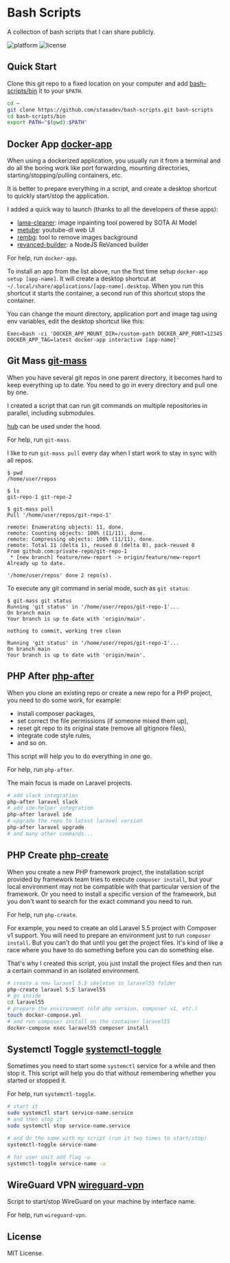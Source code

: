 # Bash Scripts

A collection of bash scripts that I can share publicly.

![platform](https://img.shields.io/badge/platform-Linux-blue.svg)
![license](https://img.shields.io/github/license/stasadev/bash-scripts)

## Quick Start

Clone this git repo to a fixed location on your computer and add [bash-scripts/bin](bin) it to your `$PATH`.

```bash
cd ~
git clone https://github.com/stasadev/bash-scripts.git bash-scripts
cd bash-scripts/bin
export PATH="$(pwd):$PATH"
```

## Docker App [docker-app](docker_app.sh)

When using a dockerized application, you usually run it from a terminal and do all the boring work like port forwarding, mounting directories, starting/stopping/pulling containers, etc.

It is better to prepare everything in a script, and create a desktop shortcut to quickly start/stop the application.

I added a quick way to launch (thanks to all the developers of these apps):
* [lama-cleaner](https://github.com/Sanster/lama-cleaner): image inpainting tool powered by SOTA AI Model
* [metube](https://github.com/alexta69/metube): youtube-dl web UI
* [rembg](https://github.com/danielgatis/rembg): tool to remove images background
* [revanced-builder](https://github.com/reisxd/revanced-builder): a NodeJS ReVanced builder

For help, run `docker-app`.

To install an app from the list above, run the first time setup `docker-app setup [app-name]`. It will create a desktop shortcut at `~/.local/share/applications/[app-name].desktop`. When you run this shortcut it starts the container, a second run of this shortcut stops the container.

You can change the mount directory, application port and image tag using env variables, edit the desktop shortcut like this:

```text
Exec=bash -ci 'DOCKER_APP_MOUNT_DIR=/custom-path DOCKER_APP_PORT=12345 DOCKER_APP_TAG=latest docker-app interactive [app-name]'
```

## Git Mass [git-mass](git_mass.sh)

When you have several git repos in one parent directory, it becomes hard to keep everything up to date. You need to go in every directory and pull one by one.

I created a script that can run git commands on multiple repositories in parallel, including submodules.

[hub](https://github.com/github/hub) can be used under the hood.

For help, run `git-mass`.

I like to run `git-mass pull` every day when I start work to stay in sync with all repos.

```text
$ pwd
/home/user/repos

$ ls
git-repo-1 git-repo-2

$ git-mass pull
Pull '/home/user/repos/git-repo-1'

remote: Enumerating objects: 11, done.
remote: Counting objects: 100% (11/11), done.
remote: Compressing objects: 100% (11/11), done.
remote: Total 11 (delta 1), reused 0 (delta 0), pack-reused 0
From github.com:private-repo/git-repo-1
 * [new branch] feature/new-report -> origin/feature/new-report
Already up to date.

'/home/user/repos' done 2 repo(s).
```

To execute any git command in serial mode, such as `git status`:

```text
$ git-mass git status
Running 'git status' in '/home/user/repos/git-repo-1'...
On branch main
Your branch is up to date with 'origin/main'.

nothing to commit, working tree clean

Running 'git status' in '/home/user/repos/git-repo-1'...
On branch main
Your branch is up to date with 'origin/main'.
```

## PHP After [php-after](php_after.sh)

When you clone an existing repo or create a new repo for a PHP project, you need to do some work, for example:

* install composer packages,
* set correct the file permissions (if someone mixed them up),
* reset git repo to its original state (remove all gitignore files),
* integrate code style rules,
* and so on.

This script will help you to do everything in one go.

For help, run `php-after`.

The main focus is made on Laravel projects.

```bash
# add slack integration
php-after laravel slack
# add ide-helper integration
php-after laravel ide
# upgrade the repo to latest laravel version
php-after laravel upgrade
# and many other commands...
```

## PHP Create [php-create](php_create.sh)

When you create a new PHP framework project, the installation script provided by framework team tries to execute `composer install`, but your local environment may not be compatible with that particular version of the framework. Or you need to install a specific version of the framework, but you don't want to search for the exact command you need to run.

For help, run `php-create`.

For example, you need to create an old Laravel 5.5 project with Composer v1 support. You will need to prepare an environment just to run `composer install`. But you can't do that until you get the project files. It's kind of like a race where you have to do something before you can do something else.

That's why I created this script, you just install the project files and then run a certain command in an isolated environment.

```bash
# create a new laravel 5.5 skeleton in laravel55 folder
php-create laravel 5.5 laravel55
# go inside
cd laravel55
# prepare the environment (old php version, composer v1, etc.)
touch docker-compose.yml
# and run composer install on the container laravel55
docker-compose exec laravel55 composer install
```

## Systemctl Toggle [systemctl-toggle](systemctl_toggle.sh)

Sometimes you need to start some `systemctl` service for a while and then stop it. This script will help you do that without remembering whether you started or stopped it.

For help, run `systemctl-toggle`.

```bash
# start it
sudo systemctl start service-name.service
# and then stop it
sudo systemctl stop service-name.service

# and do the same with my script (run it two times to start/stop)
systemctl-toggle service-name

# for user unit add flag -u
systemctl-toggle service-name -u
```

## WireGuard VPN [wireguard-vpn](wireguard_vpn.sh)

Script to start/stop WireGuard on your machine by interface name.

For help, run `wireguard-vpn`.

## License

MIT License.
